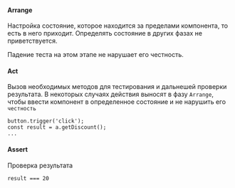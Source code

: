 #### Arrange

Настройка состояние, которое находится за пределами компонента, то есть в него приходит. Определять состояние в других фазах не приветствуется.

Падение теста на этом этапе не нарушает его честность.



#### Act

Вызов необходимых методов для тестирования и дальнешей проверки результата. В некоторых случаях действия выносят в фазу `Arrange`, чтобы ввести компонент в определенное состояние и не нарушить его  `честность`

```
button.trigger('click');
const result = a.getDiscount();
...
```



#### Assert

Проверка результата

```
result === 20
```


